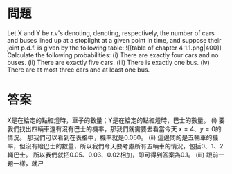 # 問題
Let X and Y be r.v's denoting, denoting, respectively, the number of cars and buses
lined up at a stoplight at a given point in time, and suppose their joint p.d.f. is
given by the following table:
![[table of chapter 4 1.1.png|400]]
Calculate the following probabilities:
(i) There are exactly four cars and no buses.
(ii) There are exactly five cars.
(iii) There is exactly one bus.
(iv) There are at most three cars and at least one bus.
# 答案
X是在給定的點紅燈時，車子的數量；Y是在給定的點紅燈時，巴士的數量。
(i)
要我們找出四輛車還有沒有巴士的機率，那我們就需要去看當今天 $x=4$、$y=0$的情況。
那我們可以看到在表格中，機率就是0.060。
(ii)
這邊問的是五輛車的機率，但沒有給巴士的數量，所以我們今天要考慮所有五輛車的情況，包括0、1、2輛巴士。
所以我們就把0.05、0.03、0.02相加，即可得到答案為0.1。
(iii)
跟前一題一樣，就ㄕ